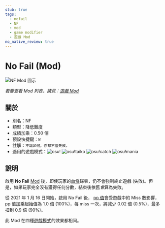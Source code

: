 ```yaml
---
stub: true
tags:
  - nofail
  - NF
  - mod
  - game modifier
  - 遊戲 Mod
no_native_review: true
---
```


# No Fail (Mod)

![NF Mod 圖示](/wiki/shared/mods/NF.png "No Fail (NF) Mod 圖示")

*若要查看 Mod 列表，請見：[遊戲 Mod](/wiki/Gameplay/Game_modifier)*

## 關於

- 別名：NF
- 類型：降低難度
- 成績加乘：0.50 倍
- 預設快捷鍵：`W`
- 註解：`不論如何，你都不會失敗。`
- 適用的遊戲模式：![][osu!] ![][osu!taiko] ![][osu!catch] ![][osu!mania]

## 說明

啟用 **No Fail** [Mod](/wiki/Gameplay/Game_modifier) 後，即使玩家的[血條](/wiki/Client/Interface/Health_bar)歸零，仍不會強制終止遊戲 (失敗)。但是，如果玩家完全沒有獲得任何分數，結束後依舊*會*算為失敗。

從 2021 年 1 月 16 日開始，啟用 No Fail 後， [pp 值](/wiki/Performance_points)會受遊戲中的 Miss 數影響，pp 值加乘起始值為 1.0 倍 (100%)，每 miss 一次，將減少 0.02 倍 (0.5%)，最多扣到 0.9 倍 (90%)。

此 Mod 在四種[遊戲模式](/wiki/Game_mode)的效果都相同。

[osu!]: /wiki/shared/mode/osu.png "osu!"
[osu!taiko]: /wiki/shared/mode/taiko.png "osu!taiko"
[osu!catch]: /wiki/shared/mode/catch.png "osu!catch"
[osu!mania]: /wiki/shared/mode/mania.png "osu!mania"
